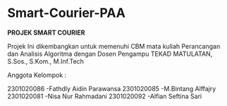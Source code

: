 # Smart-Courier-PAA
**PROJEK SMART COURIER** 

Projek Ini dikembangkan untuk memenuhi CBM mata kuliah Perancangan dan Analisis Algoritma 
dengan Dosen Pengampu TEKAD MATULATAN, S.Sos., S.Kom., M.Inf.Tech

Anggota Kelompok :



2301020086 -Fathdly Aidin Parawansa 
2301020085 -M.Bintang Alffajry 
2301020081 -Nisa Nur Rahmadani
2301020092 -Alfian Seftina Sari 


